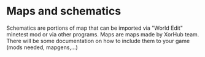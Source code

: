 # Maps and schematics

Schematics are portions of map that can be imported via "World Edit" minetest mod or via other programs.
Maps are maps made by XorHub team. There will be some documentation on how to include them to your game (mods needed, mapgens,...)
